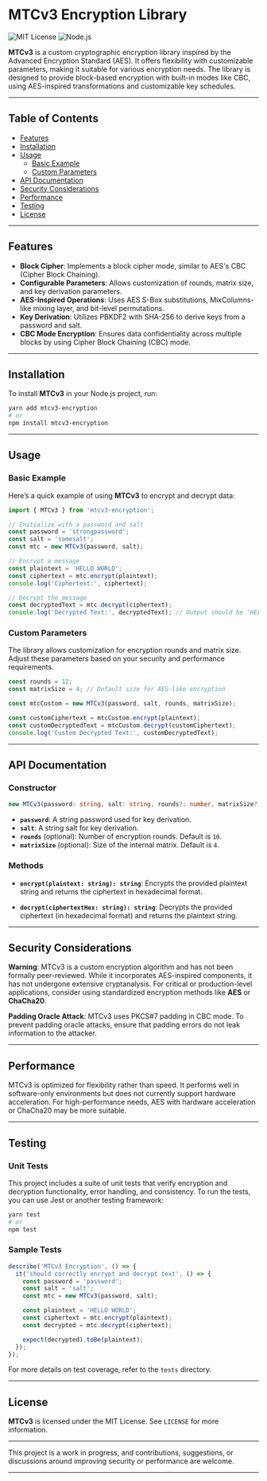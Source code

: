# MTCv3 Encryption Library

![MIT License](https://img.shields.io/badge/license-MIT-green.svg)
![Node.js](https://img.shields.io/badge/node-%3E%3D14.0.0-green.svg)

**MTCv3** is a custom cryptographic encryption library inspired by the Advanced Encryption Standard (AES). It offers flexibility with customizable parameters, making it suitable for various encryption needs. The library is designed to provide block-based encryption with built-in modes like CBC, using AES-inspired transformations and customizable key schedules.

---

## **Table of Contents**

- [Features](#features)
- [Installation](#installation)
- [Usage](#usage)
  - [Basic Example](#basic-example)
  - [Custom Parameters](#custom-parameters)
- [API Documentation](#api-documentation)
- [Security Considerations](#security-considerations)
- [Performance](#performance)
- [Testing](#testing)
- [License](#license)

---

## **Features**

- **Block Cipher**: Implements a block cipher mode, similar to AES's CBC (Cipher Block Chaining).
- **Configurable Parameters**: Allows customization of rounds, matrix size, and key derivation parameters.
- **AES-Inspired Operations**: Uses AES S-Box substitutions, MixColumns-like mixing layer, and bit-level permutations.
- **Key Derivation**: Utilizes PBKDF2 with SHA-256 to derive keys from a password and salt.
- **CBC Mode Encryption**: Ensures data confidentiality across multiple blocks by using Cipher Block Chaining (CBC) mode.

---

## **Installation**

To install **MTCv3** in your Node.js project, run:

```bash
yarn add mtcv3-encryption
# or
npm install mtcv3-encryption
```

---

## **Usage**

### **Basic Example**

Here’s a quick example of using **MTCv3** to encrypt and decrypt data:

```typescript
import { MTCv3 } from 'mtcv3-encryption';

// Initialize with a password and salt
const password = 'strongpassword';
const salt = 'somesalt';
const mtc = new MTCv3(password, salt);

// Encrypt a message
const plaintext = 'HELLO WORLD';
const ciphertext = mtc.encrypt(plaintext);
console.log('Ciphertext:', ciphertext);

// Decrypt the message
const decryptedText = mtc.decrypt(ciphertext);
console.log('Decrypted Text:', decryptedText); // Output should be 'HELLO WORLD'
```

### **Custom Parameters**

The library allows customization for encryption rounds and matrix size. Adjust these parameters based on your security and performance requirements.

```typescript
const rounds = 12;
const matrixSize = 4; // Default size for AES-like encryption

const mtcCustom = new MTCv3(password, salt, rounds, matrixSize);

const customCiphertext = mtcCustom.encrypt(plaintext);
const customDecryptedText = mtcCustom.decrypt(customCiphertext);
console.log('Custom Decrypted Text:', customDecryptedText);
```

---

## **API Documentation**

### **Constructor**

```typescript
new MTCv3(password: string, salt: string, rounds?: number, matrixSize?: number)
```

- **`password`**: A string password used for key derivation.
- **`salt`**: A string salt for key derivation.
- **`rounds`** (optional): Number of encryption rounds. Default is `10`.
- **`matrixSize`** (optional): Size of the internal matrix. Default is `4`.

### **Methods**

- **`encrypt(plaintext: string): string`**: Encrypts the provided plaintext string and returns the ciphertext in hexadecimal format.

- **`decrypt(ciphertextHex: string): string`**: Decrypts the provided ciphertext (in hexadecimal format) and returns the plaintext string.

---

## **Security Considerations**

**Warning**: MTCv3 is a custom encryption algorithm and has not been formally peer-reviewed. While it incorporates AES-inspired components, it has not undergone extensive cryptanalysis. For critical or production-level applications, consider using standardized encryption methods like **AES** or **ChaCha20**.

**Padding Oracle Attack**: MTCv3 uses PKCS#7 padding in CBC mode. To prevent padding oracle attacks, ensure that padding errors do not leak information to the attacker.

---

## **Performance**

MTCv3 is optimized for flexibility rather than speed. It performs well in software-only environments but does not currently support hardware acceleration. For high-performance needs, AES with hardware acceleration or ChaCha20 may be more suitable.

---

## **Testing**

### **Unit Tests**

This project includes a suite of unit tests that verify encryption and decryption functionality, error handling, and consistency. To run the tests, you can use Jest or another testing framework:

```bash
yarn test
# or
npm test
```

### **Sample Tests**

```typescript
describe('MTCv3 Encryption', () => {
  it('should correctly encrypt and decrypt text', () => {
    const password = 'password';
    const salt = 'salt';
    const mtc = new MTCv3(password, salt);

    const plaintext = 'HELLO WORLD';
    const ciphertext = mtc.encrypt(plaintext);
    const decrypted = mtc.decrypt(ciphertext);

    expect(decrypted).toBe(plaintext);
  });
});
```

For more details on test coverage, refer to the `tests` directory.

---

## **License**

**MTCv3** is licensed under the MIT License. See `LICENSE` for more information.

---

This project is a work in progress, and contributions, suggestions, or discussions around improving security or performance are welcome.

---
